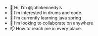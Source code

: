 - 👋 Hi, I’m @johnkennedyls
- 👀 I’m interested in drums and code.
- 🌱 I’m currently learning java spring
- 💞️ I’m looking to collaborate on anywhere
- 📫 How to reach me in every place.

<!---
johnkennedyls/johnkennedyls is a ✨ special ✨ repository because its `README.md` (this file) appears on your GitHub profile.
You can click the Preview link to take a look at your changes.
--->
